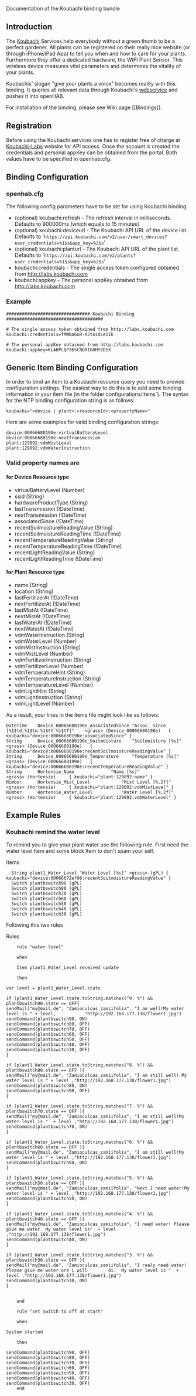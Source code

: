 Documentation of the Koubachi binding bundle

## Introduction

The [Koubachi](http://www.koubachi.com) Services help everybody without a green thumb to be a perfect gardener. All plants can be registered on their really nice website (or through iPhone/iPad App) to tell you when and how to care for your plants. Furthermore they offer a dedicated hardware, the WIFI Plant Sensor. This wireless device measures vital parameters and determines the vitality of your plants.

Koubachis' slogan "give your plants a voice" becomes reality with this binding. It queries all relevant data through Koubachi's [webservice](http://labs.koubachi.com) and pushes it into openHAB.

For installation of the binding, please see Wiki page [[Bindings]].

## Registration

Before using the Koubachi services one has to register free of charge at [Koubachi-Labs](http://labs.koubachi.com) website for API access. Once the account is created the credentials and personal appKey can be obtained from the portal. Both values have to be specified in openhab.cfg.

## Binding Configuration

### openhab.cfg

The following config parameters have to be set for using Koubachi binding:

- (optional) koubachi:refresh - The refresh interval in milliseconds. Defaults to 900000ms (which equals to 15 minutes)
- (optional) koubachi:deviceurl - The Koubachi API URL of the device list. Defaults to  '`https://api.koubachi.com/v2/user/smart_devices?user_credentials=%1$s&app_key=%2$s`'
- (optional) koubachi:planturl - The Koubachi API URL of the plant list. Defaults to  '`https://api.koubachi.com/v2/plants?user_credentials=%1$s&app_key=%2$s`'
- koubachi:credentials - The single access token configured obtained from http://labs.koubachi.com
- koubachi:appkey - The personal appKey obtained from http://labs.koubachi.com

### Example

    ################################ Koubachi Binding #####################################
    
    # The single access token obtained from http://labs.koubachi.com
    koubachi:credentials=fMWNa6uR-KJtoidLe11k
    
    # The personal appKey obtained from http://labs.koubachi.com
    koubachi:appkey=KLABPLQP365CNQRIG0HY2DEX

## Generic Item Binding Configuration

In order to bind an item to a Koubachi resource query you need to provide configuration settings. The easiest way to do this is to add some binding information in your item file (in the folder configurations/items`). The syntax for the NTP binding configuration string is as follows:

    koubachi="<device | plant>:<resourceId>:<propertyName>"

Here are some examples for valid binding configuration strings:

    device:00066680190e:virtualBatteryLevel
    device:00066680190e:nextTransmission
    plant:129892:vdmMistLevel
    plant:129892:vdmWaterInstruction

### Valid property names are

#### for Device Resource type

- virtualBatteryLevel (Number)
- ssid (String)
- hardwareProductType (String)
- lastTransmission (!DateTime)
- nextTransmission (!DateTime)
- associatedSince (!DateTime)
- recentSoilmoistureReadingValue (String)
- recentSoilmoistureReadingTime (!DateTime)
- recentTemperatureReadingValue (String)
- recentTemperatureReadingTime (!DateTime)
- recentLightReadingValue (String)
- recentLightReadingTime (!DateTime)

#### for Plant Resource type

- name (String)
- location (String)
- lastFertilizerAt (!DateTime)
- nextFertilizerAt (!DateTime)
- lastMistAt (!DateTime)
- nextMistAt (!DateTime)
- lastWaterAt (!DateTime)
- nextWaterAt (!DateTime)
- vdmWaterInstruction (String)
- vdmWaterLevel (Number)
- vdmMistInstruction (String)
- vdmMistLevel (Number)
- vdmFertilizerInstruction (String)
- vdmFertilizerLevel (Number)
- vdmTemperatureHint (String)
- vdmTemperatureInstruction (String)
- vdmTemperatureLevel (Number)
- vdmLightHint (String)
- vdmLightInstruction (String)
- vdmLightLevel (Number)

As a result, your lines in the items file might look like as follows:

    DateTime	Device_00066680190e_AssociatedSince	"Assoc. since [%1$td.%1$tm.%1$tY %1$tT]"	<grass>	(Device_00066680190e)	{ koubachi="device:00066680190e:associatedSince" }
    String		Device_00066680190e_Soilmoisture	"Soilmoisture [%s]"				<grass>	(Device_00066680190e)	{ koubachi="device:00066680190e:recentSoilmoistureReadingValue" }
    String		Device_00066680190e_Temperature		"Temperature [%s]"				<grass>	(Device_00066680190e)	{ koubachi="device:00066680190e:recentTemperatureReadingValue" }
    String		Hortensie_Name				"Name [%s]"					<grass>	(Hortensie)		{ koubachi="plant:129892:name" }	
    Number		Hortensie_Mist_Level			"Mist Level [%.2f]"				<grass>	(Hortensie)		{ koubachi="plant:129892:vdmMistLevel" }	
    Number		Hortensie_Water_Level			"Water Level [%.2f]"				<grass>	(Hortensie)		{ koubachi="plant:129892:vdmWaterLevel" }	

## Example Rules

### Koubachi remind the water level 

To remind you to give your plant water use the following rule.
First need the water level Item and some block Item to don't spam your self.

Items


      String plant1_Water_Level "Water Level [%s]" <grass> (gPL) { koubachi="device:00066672ef98:recentSoilmoistureReadingValue" }
      Switch plantbswitch90 (gPL)
      Switch plantbswitch80 (gPL)
      Switch plantbswitch70 (gPL)
      Switch plantbswitch60 (gPL)
      Switch plantbswitch50 (gPL)
      Switch plantbswitch40 (gPL)
      Switch plantbswitch30 (gPL)

Following this two rules 


Rules

        rule "water level"

        when 

        Item plant1_Water_Level received update
 
        then
	
	var level = plant1_Water_Level.state
	
	if (plant1_Water_Level.state.toString.matches("9. %") && plantbswitch90.state == OFF{
	sendMail("my@mail.de", "Zamioculcas_zamiifolia", "I am well!My water level is " + level,           "http://192.168.177.138/flower1.jpg")
	sendCommand(plantbswitch90, ON)
	sendCommand(plantbswitch80, OFF)
	sendCommand(plantbswitch70, OFF)
	sendCommand(plantbswitch60, OFF)
	sendCommand(plantbswitch50, OFF)
	sendCommand(plantbswitch40, OFF)
	sendCommand(plantbswitch30, OFF)
	}
	
	if (plant1_Water_Level.state.toString.matches("8. %") && plantbswitch80.state == OFF ){
	sendMail("my@mail.de", "Zamioculcas_zamiifolia", "I am still well! My water level is " + level ,"http://192.168.177.138/flower1.jpg")
	sendCommand(plantbswitch80, ON)
	sendCommand(plantbswitch90, OFF)
	}
	
	if (plant1_Water_Level.state.toString.matches("7. %") && plantbswitch70.state == OFF ){
	sendMail("my@mail.de", "Zamioculcas_zamiifolia", "I am still well!My water level is "  + level ,"http://192.168.177.138/flower1.jpg")
	sendCommand(plantbswitch70, ON)
	}
	
	if (plant1_Water_Level.state.toString.matches("6. %") && plantbswitch60.state == OFF ){
	sendMail("my@mail.de", "Zamioculcas_zamiifolia", "I am still well!My water level is " + level ,"http://192.168.177.138/flower1.jpg")
	sendCommand(plantbswitch60, ON)
	}
	
	if (plant1_Water_Level.state.toString.matches("5. %") && plantbswitch50.state == OFF ){
	sendMail("my@mail.de", "Zamioculcas_zamiifolia", "Next I need water!My water level is " + level ,"http://192.168.177.138/flower1.jpg")
	sendCommand(plantbswitch50, ON)
	}
	
	if (plant1_Water_Level.state.toString.matches("4. %") && plantbswitch40.state == OFF ){
	sendMail("my@mail.de", "Zamioculcas_zamiifolia", "I need water! Please give me water. My water level is"  + level ,"http://192.168.177.138/flower1.jpg")
	sendCommand(plantbswitch40, ON)
	}
	 
	if (plant1_Water_Level.state.toString.matches("3. %") && plantbswitch30.state == OFF ){
	sendMail("my@mail.de", "Zamioculcas_zamiifolia", "I realy need water! Please give me water ore i will        di.  My water level is "  + level ,"http://192.168.177.138/flower1.jpg")
	sendCommand(plantbswitch30, ON)
	}
	
	
        end

        rule "set switch to off at start"

        when

	System started

        then
	
	sendCommand(plantbswitch90, OFF)
	sendCommand(plantbswitch80, OFF)
	sendCommand(plantbswitch70, OFF)
	sendCommand(plantbswitch60, OFF)
	sendCommand(plantbswitch50, OFF)
	sendCommand(plantbswitch40, OFF)
	sendCommand(plantbswitch30, OFF)
        end